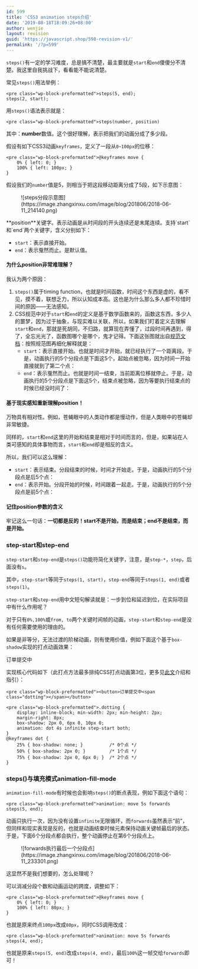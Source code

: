 ```yaml
---
id: 599
title: 'CSS3 animation steps介绍'
date: '2019-08-18T18:09:26+08:00'
author: wenjie
layout: revision
guid: 'https://javascript.shop/598-revision-v1/'
permalink: '/?p=599'
---
```


`steps()`有一定的学习难度，总是搞不清楚，最主要就是`start`和`end`傻傻分不清楚。我这里自我挑战下，看看能不能说清楚。

常见`steps()`用法举例：

```
<pre class="wp-block-preformatted">steps(5, end);
steps(2, start);
```

用`steps()`语法表示就是：

```
<pre class="wp-block-preformatted">steps(number, position)
```

其中：**number**数值。这个很好理解，表示把我们的动画分成了多少段。

假设有如下CSS3动画`keyframes`，定义了一段从`0~100px`的位移：

```
<pre class="wp-block-preformatted">@keyframes move {
    0% { left: 0; }
    100% { left: 100px; }
}
```

假设我们的`number`值是5，则相当于把这段移动距离分成了5段，如下示意图：

<figure class="wp-block-image">![steps分段示意图](https://image.zhangxinxu.com/image/blog/201806/2018-06-11_214140.png)</figure>**position**关键字。表示动画是从时间段的开头连续还是末尾连续。支持`start`和`end`两个关键字，含义分别如下：

- `start`：表示直接开始。
- `end`：表示戛然而止。是默认值。

#### 为什么position非常难理解？

我认为两个原因：

1. `steps()`属于timing function，也就是时间函数，时间这个东西是虚的，看不见，摸不着，联想乏力，所以认知成本高。这也是为什么那么多人都不珍惜时间的原因——无法感知。
2. CSS规范中对于`start`和`end`的定义是基于数学函数来的，函数这东西，多少人的噩梦，因为过于抽象，与现实难以关联，所以，如果我们盯着定义去理解`start`和`end`，那就是死胡同，不归路，就算现在弄懂了，过段时间再遇到，得了，全忘光光了，函数图哪个是哪个，鬼才记得。下面这张图就出自[规范文档](https://www.w3.org/TR/css-timing-1/#step-timing-functions)：按照规范图再细化解释就是：
    - `start`：表示直接开始。也就是时间才开始，就已经执行了一个距离段。于是，动画执行的5个分段点是下面这5个，起始点被忽略，因为时间一开始直接就到了第二个点：
    - `end`：表示戛然而止。也就是时间一结束，当前距离位移就停止。于是，动画执行的5个分段点是下面这5个，结束点被忽略，因为等要执行结束点的时候已经没时间了：

#### 基于现实感知重新理解position！

万物具有相对性。例如，苍蝇眼中的人类动作都是慢动作，但是人类眼中的苍蝇却非常敏捷。

同样的，`start`和`end`这里的开始和结束是相对于时间而言的，但是，如果站在人类可感知的具体事物而言，`start`和`end`却是相反的含义。

所以，我们可以这么理解：

- `start`：表示结束。分段结束的时候，时间才开始走。于是，动画执行的5个分段点是后5个点：
- `end`：表示开始。分段开始的时候，时间跟着一起走。于是，动画执行的5个分段点是前5个点：

#### 记住position参数的含义

牢记这么一句话：**一切都是反的！start不是开始，而是结束；end不是结束，而是开始。**

### step-start和step-end

`step-start`和`step-end`是`steps()`功能符简化关键字，注意，是`step-*`，`step`，后面没有`s`。

其中，`step-start`等同于`steps(1, start)`，`step-end`等同于`steps(1, end)`或者`steps(1)`。

`step-start`和`step-end`用中文短句解读就是：一步到位和延迟到位，在实际项目中有什么作用呢？

对于只有`0%,100%`或`from, to`两个关键时间帧的动画，`step-start`和`step-end`是没有任何需要使用的理由的。

如果是非等分，无法过渡的阶梯动画，则有使用价值，例如下面这个基于`box-shadow`实现的打点动画效果：

订单提交中

实现核心代码如下（此打点方法最多排纯CSS打点动画第3位，更多见[此文](http://www.zhangxinxu.com/wordpress/2014/12/css3-animation-dotting-loading/)介绍和指引）：

```
<pre class="wp-block-preformatted"><button>订单提交中<span class="dotting"></span></button>
```

```
<pre class="wp-block-preformatted">.dotting {
    display: inline-block; min-width: 2px; min-height: 2px;
    margin-right: 8px;
    box-shadow: 2px 0, 6px 0, 10px 0;
    animation: dot 4s infinite step-start both;
}
@keyframes dot {
    25% { box-shadow: none; }          /* 0个点 */
    50% { box-shadow: 2px 0; }         /* 1个点 */
    75% { box-shadow: 2px 0, 6px 0; }  /* 2个点 */ 
}
```

### steps()与填充模式animation-fill-mode

`animation-fill-mode`有时候也会影响`steps()`的断点表现，例如下面这个语句：

```
<pre class="wp-block-preformatted">animation: move 5s forwards steps(5, end);
```

动画只执行一次，因为没有设置`infinite`无限循环，而`forwards`虽然表示“前”，但同样和现实表现是反的，也就是动画结束时候元素保持动画关键帧最后的状态。于是，下面6个分段点都会执行，整个动画停止在第6个分段点上。

<figure class="wp-block-image">![forwards执行最后一个分段点](https://image.zhangxinxu.com/image/blog/201806/2018-06-11_233301.png)</figure>这显然不是我们想要的，怎么处理呢？

可以消减分段个数和动画运动的跨度，调整如下：

```
<pre class="wp-block-preformatted">@keyframes move {
    0% { left: 0; }
    100% { left: 80px; }
}
```

也就是原来终点`100px`改成`80px`，同时CSS调用改成：

```
<pre class="wp-block-preformatted">animation: move 5s forwards steps(4, end);
```

也就是原来`steps(5, end)`改成`steps(4, end)`，最后`100%`这一帧交给`forwards`即可！